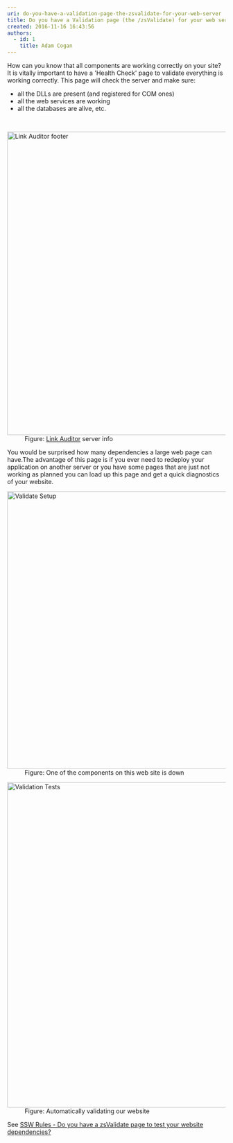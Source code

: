 ```yaml
---
uri: do-you-have-a-validation-page-the-zsvalidate-for-your-web-server
title: Do you have a Validation page (the /zsValidate) for your web server?
created: 2016-11-16 16:43:56
authors:
  - id: 1
    title: Adam Cogan
---
```





<span class='intro'> <p>How can you know that all components are working correctly on your site? It is vitally important to have a 'Health Check' page to validate everything is working correctly. This page will check the server and make sure&#58;</p><ul><li>all the DLLs are present (and registered for COM ones) <br></li><li>all the web services are working</li><li>all the databases are alive, etc. <br></li></ul><br> </span>

<dl class="image"><dt><img src="https&#58;//www.ssw.com.au/ssw/standards/rules/Images/la-footer.jpg" alt="Link Auditor footer" data-pin-nopin="true" style="width&#58;700px;" /></dt><dd>Figure&#58;&#160;<a href="https&#58;//sswlinkauditor.com/">Link Auditor</a> server info</dd></dl><p>You would be surprised how many dependencies a large web page can have.The advantage of this page is if you ever need to redeploy your application on another server or you have some pages that are just not working as planned you can load up this page and get a quick diagnostics of your website.</p><dl class="image"><dt><img src="https&#58;//www.ssw.com.au/ssw/standards/rules/Images/ValidateSetup.jpg" alt="Validate Setup" style="width&#58;640px;" /></dt><dd>Figure&#58; One of the components on this web site is down</dd></dl><dl class="image"><dt><img src="https&#58;//www.ssw.com.au/ssw/standards/rules/Images/ValidationTests.jpg" alt="Validation Tests" style="width&#58;750px;" /></dt><dd>Figure&#58; Automatically validating our website</dd><p>See&#160;<a href="https&#58;//www.ssw.com.au/ssw/Standards/Rules/RulesToBetterUnitTests.aspx#zsValidatePage">SSW Rules - Do you have a zsValidate page to test your website dependencies?</a></p>
​​<br></dl>


